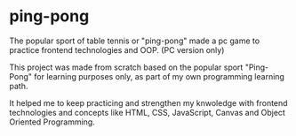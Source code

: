# ping-pong
The popular sport of table tennis or "ping-pong" made a pc game to practice frontend technologies and OOP. (PC version only)

This project was made from scratch based on the popular sport "Ping-Pong" for learning purposes only, as part of my own programming learning path. 

It helped me to keep practicing and strengthen my knwoledge with frontend technologies and concepts like HTML, CSS, JavaScript, Canvas and Object Oriented Programming.
